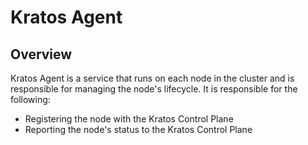 # Kratos Agent

## Overview

Kratos Agent is a service that runs on each node in the cluster and is responsible for managing the node's lifecycle. It is responsible for the following:

- Registering the node with the Kratos Control Plane
- Reporting the node's status to the Kratos Control Plane
